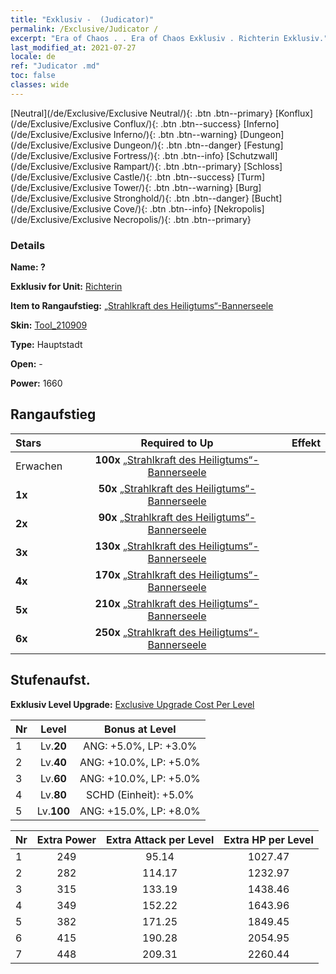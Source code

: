 ```yaml
---
title: "Exklusiv -  (Judicator)"
permalink: /Exclusive/Judicator /
excerpt: "Era of Chaos . . Era of Chaos Exklusiv . Richterin Exklusiv."
last_modified_at: 2021-07-27
locale: de
ref: "Judicator .md"
toc: false
classes: wide
---
```

 [Neutral](/de/Exclusive/Exclusive Neutral/){: .btn .btn--primary} [Konflux](/de/Exclusive/Exclusive Conflux/){: .btn .btn--success} [Inferno](/de/Exclusive/Exclusive Inferno/){: .btn .btn--warning} [Dungeon](/de/Exclusive/Exclusive Dungeon/){: .btn .btn--danger} [Festung](/de/Exclusive/Exclusive Fortress/){: .btn .btn--info} [Schutzwall](/de/Exclusive/Exclusive Rampart/){: .btn .btn--primary} [Schloss](/de/Exclusive/Exclusive Castle/){: .btn .btn--success} [Turm](/de/Exclusive/Exclusive Tower/){: .btn .btn--warning} [Burg](/de/Exclusive/Exclusive Stronghold/){: .btn .btn--danger} [Bucht](/de/Exclusive/Exclusive Cove/){: .btn .btn--info} [Nekropolis](/de/Exclusive/Exclusive Necropolis/){: .btn .btn--primary} 

### Details
 **Name: ?** 

 **Exklusiv for Unit:** [Richterin](/de/units/Judicator/) 

 **Item to Rangaufstieg:** [„Strahlkraft des Heiligtums“-Bannerseele](/ItemsDE/con_975/)

 **Skin:** [Tool_210909](/ItemsDE/con_643/)

 **Type:** Hauptstadt

 **Open:** -

 **Power:** 1660

## Rangaufstieg

  |     Stars    |  Required to Up | Effekt |
  |:-------------|:---------------:|:---------------:|
  |  Erwachen  | **100x** [„Strahlkraft des Heiligtums“-Bannerseele](/ItemsDE/con_975/) |  |
  | **1x** <i class="fas fa-star"/> | **50x** [„Strahlkraft des Heiligtums“-Bannerseele](/ItemsDE/con_975/) |  |
  | **2x** <i class="fas fa-star"/> | **90x** [„Strahlkraft des Heiligtums“-Bannerseele](/ItemsDE/con_975/) |  |
  | **3x** <i class="fas fa-star"/> | **130x** [„Strahlkraft des Heiligtums“-Bannerseele](/ItemsDE/con_975/) |  |
  | **4x** <i class="fas fa-star"/> | **170x** [„Strahlkraft des Heiligtums“-Bannerseele](/ItemsDE/con_975/) |  |
  | **5x** <i class="fas fa-star"/> | **210x** [„Strahlkraft des Heiligtums“-Bannerseele](/ItemsDE/con_975/) |  |
  | **6x** <i class="fas fa-star"/> | **250x** [„Strahlkraft des Heiligtums“-Bannerseele](/ItemsDE/con_975/) |  |


## Stufenaufst.
 **Exklusiv Level Upgrade:** [Exclusive Upgrade Cost Per Level](/Exclusive/ExclusiveUpgradeCostPerLevel/)

  |  Nr  |   Level  | Bonus at Level |
  |:-----|:--------:|:--------------:|
  | 1 | Lv.**20** | ANG: +5.0%, LP: +3.0% |
  | 2 | Lv.**40** | ANG: +10.0%, LP: +5.0% |
  | 3 | Lv.**60** | ANG: +10.0%, LP: +5.0% |
  | 4 | Lv.**80** | SCHD (Einheit): +5.0% |
  | 5 | Lv.**100** | ANG: +15.0%, LP: +8.0% |


  |  Nr  |  Extra Power | Extra Attack per Level | Extra HP per Level |
  |:-----|:--------:|:--------:|:--------:|
  | 1 | 249 | 95.14 | 1027.47 |
  | 2 | 282 | 114.17 | 1232.97 |
  | 3 | 315 | 133.19 | 1438.46 |
  | 4 | 349 | 152.22 | 1643.96 |
  | 5 | 382 | 171.25 | 1849.45 |
  | 6 | 415 | 190.28 | 2054.95 |
  | 7 | 448 | 209.31 | 2260.44 |


